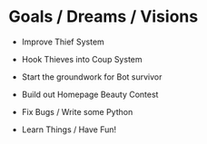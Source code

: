 # Goals / Dreams / Visions

- Improve Thief System

- Hook Thieves into Coup System

- Start the groundwork for Bot survivor

- Build out Homepage Beauty Contest

- Fix Bugs / Write some Python

- Learn Things / Have Fun!
